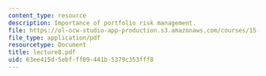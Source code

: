 ```yaml
---
content_type: resource
description: Importance of portfolio risk management.
file: https://ol-ocw-studio-app-production.s3.amazonaws.com/courses/15-063-communicating-with-data-summer-2003/63ee415d5ebfff09441b5379c353fff8_lecture8.pdf
file_type: application/pdf
resourcetype: Document
title: lecture8.pdf
uid: 63ee415d-5ebf-ff09-441b-5379c353fff8
---
```

